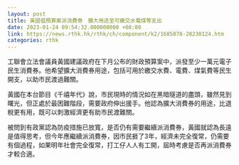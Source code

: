 ```yaml
---
layout: post
title: 黃國倡預算案派消費券　擴大用途至可繳交水電煤等支出
date: 2023-01-24 09:54:32.000000000 +08:00
link: https://news.rthk.hk/rthk/ch/component/k2/1685078-20230124.htm
categories: rthk
---
```


工聯會立法會議員黃國建議政府在下月公布的財政預算案中，派發至少一萬元電子民生消費券。他希望擴大消費券用途，包括可用於繳交水費、電費、煤氣費等民生開支，以助市民渡過難關。

黃國在本台節目《千禧年代》說，市民現時的情況如在黑暗隧道的盡頭，雖然見到曙光，但正處於最困難階段，需要政府伸出援手。他認為擴大消費券的用途，比退稅更有用，既可以刺激經濟更有助市民渡難關。

被問到有政黨認為防疫措施已放寬，是否仍有需要繼續派消費券，黃國就認為長遠是值得思考，但今年應繼續派消費券，因市民捱了3年，經濟未完全復常，仍需要有個過程，如果明年社會完全復常，打工仔人人有工開，屆時考慮是否再派消費券才較合適。
